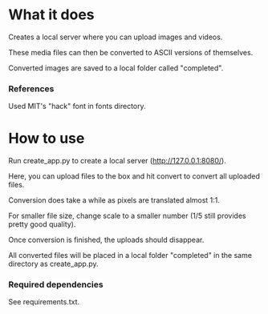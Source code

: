 # What it does
Creates a local server where you can upload images and videos.

These media files can then be converted to ASCII versions of themselves.

Converted images are saved to a local folder called "completed".

### References
Used MIT's "hack" font in fonts directory.


# How to use
Run create_app.py to create a local server (http://127.0.0.1:8080/).

Here, you can upload files to the box and hit convert to convert all uploaded files.

Conversion does take a while as pixels are translated almost 1:1.

For smaller file size, change scale to a smaller number (1/5 still provides pretty good quality).

Once conversion is finished, the uploads should disappear.

All converted files will be placed in a local folder "completed" in the same directory as create_app.py.

### Required dependencies
See requirements.txt.
